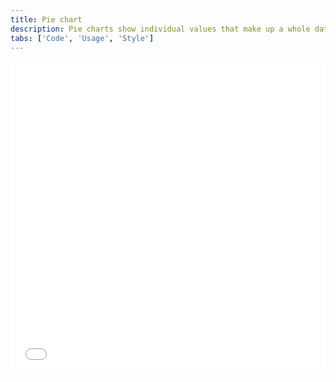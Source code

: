 ```yaml
---
title: Pie chart
description: Pie charts show individual values that make up a whole data set so users can compare the values to each other and see how each value compares to the whole.
tabs: ['Code', 'Usage', 'Style']
---
```


<grid-wrapper>
<iframe height='500' scrolling='no' title='Pie chart' src='//codepen.io/team/carbon/embed/EwxydP/?height=300&theme-id=30962&default-tab=result&embed-version=2' frameborder='no' allowtransparency='true' allowfullscreen='true' style='width: 100%;'>See the Pen <a href='https://codepen.io/team/carbon/pen/EwxydP/'>Pie chart</a> by Carbon Design System (<a href='https://codepen.io/carbon'>@carbon</a>) on <a href='https://codepen.io'>CodePen</a>.
</iframe>
</grid-wrapper>
